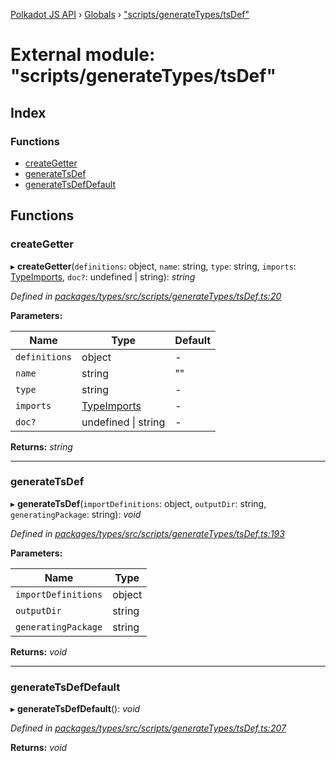 [Polkadot JS API](../README.md) › [Globals](../globals.md) › ["scripts/generateTypes/tsDef"](_scripts_generatetypes_tsdef_.md)

# External module: "scripts/generateTypes/tsDef"

## Index

### Functions

* [createGetter](_scripts_generatetypes_tsdef_.md#creategetter)
* [generateTsDef](_scripts_generatetypes_tsdef_.md#generatetsdef)
* [generateTsDefDefault](_scripts_generatetypes_tsdef_.md#generatetsdefdefault)

## Functions

###  createGetter

▸ **createGetter**(`definitions`: object, `name`: string, `type`: string, `imports`: [TypeImports](../interfaces/_scripts_util_imports_.typeimports.md), `doc?`: undefined | string): *string*

*Defined in [packages/types/src/scripts/generateTypes/tsDef.ts:20](https://github.com/polkadot-js/api/blob/ddd5eab7f/packages/types/src/scripts/generateTypes/tsDef.ts#L20)*

**Parameters:**

Name | Type | Default |
------ | ------ | ------ |
`definitions` | object | - |
`name` | string | "" |
`type` | string | - |
`imports` | [TypeImports](../interfaces/_scripts_util_imports_.typeimports.md) | - |
`doc?` | undefined &#124; string | - |

**Returns:** *string*

___

###  generateTsDef

▸ **generateTsDef**(`importDefinitions`: object, `outputDir`: string, `generatingPackage`: string): *void*

*Defined in [packages/types/src/scripts/generateTypes/tsDef.ts:193](https://github.com/polkadot-js/api/blob/ddd5eab7f/packages/types/src/scripts/generateTypes/tsDef.ts#L193)*

**Parameters:**

Name | Type |
------ | ------ |
`importDefinitions` | object |
`outputDir` | string |
`generatingPackage` | string |

**Returns:** *void*

___

###  generateTsDefDefault

▸ **generateTsDefDefault**(): *void*

*Defined in [packages/types/src/scripts/generateTypes/tsDef.ts:207](https://github.com/polkadot-js/api/blob/ddd5eab7f/packages/types/src/scripts/generateTypes/tsDef.ts#L207)*

**Returns:** *void*
